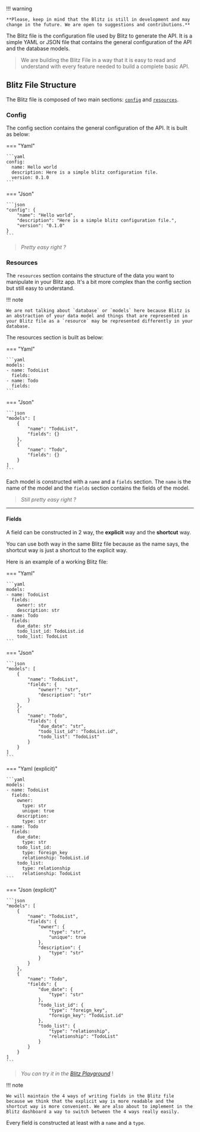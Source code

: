 
!!! warning
    
    **Please, keep in mind that the Blitz is still in development and may change in the future. We are open to suggestions and contributions.**

The Blitz file is the configuration file used by Blitz to generate the API. It is a simple YAML or JSON file that contains the general configuration of the API and the database models.

> We are building the Blitz File in a way that it is easy to read and understand with every feature needed to build a complete basic API.

## Blitz File Structure

The Blitz file is composed of two main sections: [`config`](#config) and [`resources`](#resources).

### Config

The config section contains the general configuration of the API. It is built as below:

=== "Yaml"

    ```yaml
    config:
      name: Hello world
      description: Here is a simple blitz configuration file.
      version: 0.1.0
    ```

=== "Json"

    ```json
    "config": {
        "name": "Hello world",
        "description": "Here is a simple blitz configuration file.",
        "version": "0.1.0"
    }
    ```

> *Pretty easy right ?*

### Resources

The `resources` section contains the structure of the data you want to manipulate in your Blitz app. It's a bit more complex than the config section but still easy to understand.

!!! note

    We are not talking about `database` or `models` here because Blitz is an abstraction of your data model and things that are represented in your Blitz file as a `resource` may be represented differently in your database.

The resources section is built as below:

=== "Yaml"

    ```yaml
    models:
    - name: TodoList
      fields:
    - name: Todo
      fields:
    ```

=== "Json"

    ```json
    "models": [
        {
            "name": "TodoList",
            "fields": {}
        },
        {
            "name": "Todo",
            "fields": {}
        }
    ]
    ```

Each model is constructed with a `name` and a `fields` section. The `name` is the name of the model and the `fields` section contains the fields of the model.

> *Still pretty easy right ?*

___

#### Fields

A field can be constructed in 2 way, the **explicit** way and the **shortcut** way.

You can use both way in the same Blitz file because as the name says, the shortcut way is just a shortcut to the explicit way.

Here is an example of a working Blitz file:

=== "Yaml"

    ```yaml
    models:
    - name: TodoList
      fields:
        owner!: str
        description: str
    - name: Todo
      fields:
        due_date: str
        todo_list_id: TodoList.id
        todo_list: TodoList
    ```

=== "Json"

    ```json
    "models": [
        {
            "name": "TodoList",
            "fields": {
                "owner!": "str",
                "description": "str"
            }
        },
        {
            "name": "Todo",
            "fields": {
                "due_date": "str",
                "todo_list_id": "TodoList.id",
                "todo_list": "TodoList"
            }
        }
    ]
    ```

=== "Yaml (explicit)"

    ```yaml
    models:
    - name: TodoList
      fields:
        owner:
          type: str
          unique: true
        description:
          type: str
    - name: Todo
      fields:
        due_date:
          type: str
        todo_list_id:
          type: foreign_key
          relationship: TodoList.id
        todo_list:
          type: relationship
          relationship: TodoList
    ``` 

=== "Json (explicit)"

    ```json
    "models": [
        {
            "name": "TodoList",
            "fields": {
                "owner": {
                    "type": "str",
                    "unique": true
                },
                "description": {
                    "type": "str"
                }
            }
        },
        {
            "name": "Todo",
            "fields": {
                "due_date": {
                    "type": "str"
                },
                "todo_list_id": {
                    "type": "foreign_key",
                    "foreign_key": "TodoList.id"
                },
                "todo_list": {
                    "type": "relationship",
                    "relationship": "TodoList"
                }
            }
        }
    ]
    ```


> *You can try it in the [Blitz Playground](#)* !

!!! note

    We will maintain the 4 ways of writing fields in the Blitz file because we think that the explicit way is more readable and the shortcut way is more convenient. We are also about to implement in the Blitz dashboard a way to switch between the 4 ways really easily.

Every field is constructed at least with a `name` and a `type`.